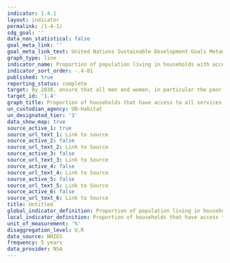 ```yaml
---
indicator: 1.4.1
layout: indicator
permalink: /1-4-1/
sdg_goal: ''
data_non_statistical: false
goal_meta_link: ''
goal_meta_link_text: United Nations Sustainable Development Goals Metadata
graph_type: line
indicator_name: Proportion of population living in households with access to basic services
indicator_sort_order: -.4-01
published: true
reporting_status: complete
target: By 2030, ensure that all men and women, in particular the poor and the vulnerable, have equal rights to economic resources, as well as access to basic services, ownership and control over land and other forms of property, inheritance, natural resources, appropriate new technology and financial services, including microfinance
target_id: '1.4'
graph_title: Proportion of households that have access to all services (water, sanitation, transport, information)
un_custodian_agency: UN-Habitat
un_designated_tier: '3'
data_show_map: true
source_active_1: true
source_url_text_1: Link to source
source_active_2: false
source_url_text_2: Link to Source
source_active_3: false
source_url_text_3: Link to Source
source_active_4: false
source_url_text_4: Link to Source
source_active_5: false
source_url_text_5: Link to Source
source_active_6: false
source_url_text_6: Link to Source
title: Untitled
global_indicator_definition: Proportion of population living in households with access to basic services
local_indicator_definition: Proportion of households that have access to all services (water, sanitation, transport, information)
unit_of_measurement: '%'
disaggregation_level: U,R
data_source: NHIES
frequency: 5 years
data_provider: NSA
---
```


